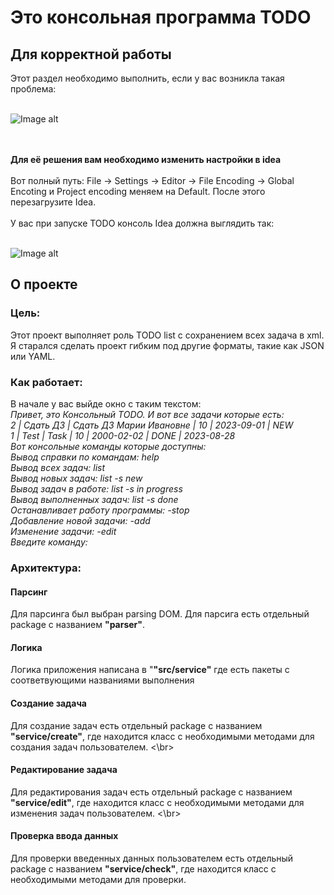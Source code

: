 # Это консольная программа TODO

<h2>Для корректной работы</h2>
Этот раздел необходимо выполнить, если у вас возникла такая проблема:
<br></br>

![Image alt](https://github.com/Daniil600/todo_program/blob/master/picture/img.png)

<br></br>
<b>Для её решения вам необходимо изменить настройки в idea</b>
<br></br>
Вот полный путь: File -> Settings -> Editor -> File Encoding -> Global Encoting и Project encoding меняем на Default.
После этого перезагрузите Idea.
<br></br>
У вас при запуске TODO консоль Idea должна выглядить так:
<br></br>

![Image alt](https://github.com/Daniil600/todo_program/blob/master/picture/img_1.png)

<h2>О проекте</h2>
<h3>Цель:</h3>
Этот проект выполняет роль TODO list с сохранением всех задача в xml.
Я старался сделать проект гибким под другие форматы, такие как JSON или YAML.

<h3>Как работает:</h3>
В начале у вас выйде окно с таким текстом:
<i>
</br>
Привет, это Консольный TODO. И вот все задачи которые есть:
</br>
2 | Сдать ДЗ | Сдать ДЗ Марии Ивановне | 10 | 2023-09-01 | NEW
</br>
1 | Test | Task | 10 | 2000-02-02 | DONE | 2023-08-28
</br>
Вот консольные команды которые доступны:
</br>
Вывод справки по командам: help
</br>
Вывод всех задач: list
</br>
Вывод новых задач: list -s new
</br>
Вывод задач в работе: list -s in progress
</br>
Вывод выполненных задач: list -s done
</br>
Останавливает работу программы: -stop
</br>
Добавление новой задачи: -add
</br>
Изменение задачи: -edit
</br>
Введите команду: 
</br>
</i>





<h3>Архитектура:</h3>
<h4>Парсинг</h4>
Для парсинга был выбран parsing DOM. 
Для парсига есть отдельный package с названием <b>"parser"</b>.
<h4>Логика</h4>
Логика приложения написана в "<b>"src/service"</b> где есть пакеты с соответвующими названиями выполнения

<h4>Создание задача</h4>
Для создание задач есть отдельный package с названием <b>"service/create"</b>, где находится класс
с необходимыми методами для создания задач пользователем.
<\br>
<h4>Редактирование задача</h4>
Для редактирования задач есть отдельный package с названием <b>"service/edit"</b>, где находится класс
с необходимыми методами для изменения задач пользователем.
<\br>
<h4>Проверка ввода данных</h4>
Для проверки введенных данных пользователем есть отдельный package с названием <b>"service/check"</b>, где находится класс
с необходимыми методами для проверки.

